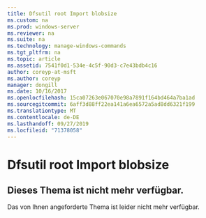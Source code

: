 ```yaml
---
title: Dfsutil root Import blobsize
ms.custom: na
ms.prod: windows-server
ms.reviewer: na
ms.suite: na
ms.technology: manage-windows-commands
ms.tgt_pltfrm: na
ms.topic: article
ms.assetid: 7541f0d1-534e-4c5f-90d3-c7e43bdb4c16
author: coreyp-at-msft
ms.author: coreyp
manager: dongill
ms.date: 10/16/2017
ms.openlocfilehash: 15ca07263e067070e98a7891f164bd464a7ba1ad
ms.sourcegitcommit: 6aff3d88ff22ea141a6ea6572a5ad8dd6321f199
ms.translationtype: MT
ms.contentlocale: de-DE
ms.lasthandoff: 09/27/2019
ms.locfileid: "71378058"
---
```

# <a name="dfsutil-root-import-blobsize"></a>Dfsutil root Import blobsize



## <a name="this-topic-is-no-longer-available"></a>Dieses Thema ist nicht mehr verfügbar.

Das von Ihnen angeforderte Thema ist leider nicht mehr verfügbar.